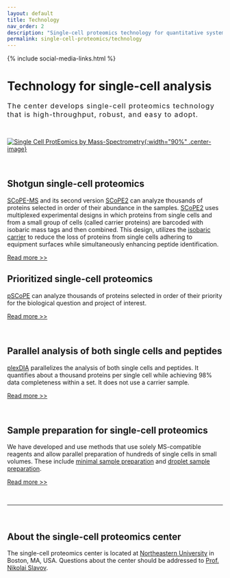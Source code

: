 ```yaml
---
layout: default
title: Technology
nav_order: 2
description: "Single-cell proteomics technology for quantitative systems biology"
permalink: single-cell-proteomics/technology
---
```

{% include social-media-links.html %}

# Technology for single-cell analysis
<div style="font-size:16px; font-weight: 400; letter-spacing: 1.3px;">
The center develops single-cell proteomics technology that is high-throughput, robust, and easy to adopt.   
</div>

&nbsp;


[![Single Cell ProtEomics by Mass-Spectrometry](https://slavovlab.net/2016_SCoPE-MS/SCoPE2-MS.png){:width="90%" .center-image}][scope2]

&nbsp;


## Shotgun single-cell proteomics
[SCoPE-MS](https://scp.slavovlab.net/SCoPE-MS) and its second version [SCoPE2](https://scp.slavovlab.net/SCoPE2) can analyze thousands of proteins selected in order of their abundance in the samples. [SCoPE2](https://genomebiology.biomedcentral.com/articles/10.1186/s13059-021-02267-5) uses multiplexed experimental designs in which proteins from single cells and from a small group of cells (called carrier proteins) are barcoded with isobaric mass tags and then combined. This design, utilizes the [isobaric carrier](https://pubs.acs.org/doi/10.1021/acs.jproteome.0c00675) to reduce the loss of proteins from single cells adhering to equipment surfaces while simultaneously enhancing peptide identification.

[Read more >>][scope2]


## Prioritized single-cell proteomics
[pSCoPE](https://scp.slavovlab.net/pSCoPE) can analyze thousands of proteins selected in order of their priority for the biological question and project of interest.

[Read more >>](https://scp.slavovlab.net/pSCoPE)

&nbsp;


## Parallel analysis of both single cells and peptides
[plexDIA](https://scp.slavovlab.net/plexDIA) parallelizes the analysis of both single cells and peptides. It quantifies about a thousand proteins per single cell while achieving 98% data completeness within a set. It does not use a carrier sample.

[Read more >>](https://plexDIA.slavovlab.net)

&nbsp;


## Sample preparation for single-cell proteomics
We have developed and use methods that use solely MS-compatible reagents and allow parallel preparation of hundreds of single cells in small volumes. These include [minimal sample preparation](https://sample-prep.slavovlab.net/mass-spec/mPOP) and [droplet sample preparation](https://sample-prep.slavovlab.net/POP).


[Read more >>](https://scp.slavovlab.net/sample-preparation)


&nbsp;

------------

&nbsp;


## About the single-cell proteomics center

The single-cell proteomics center is located at [Northeastern University](https://slavovlab.net/) in Boston, MA, USA. Questions about the center should be addressed to [Prof. Nikolai Slavov](https://coe.northeastern.edu/people/slavov-nikolai/).


[scope2]: https://scope2.slavovlab.net/ "Single Cell ProtEomics by Mass-Spectrometry"
